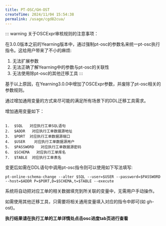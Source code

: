 ```yaml
---
title: PT-OSC/GH-OST
createTime: 2024/11/04 15:54:38
permalink: /usage/cgd82cua/
---
```



::: warning
关于OSCExpr审核规则的注意事项：

在3.0.0版本之前的Yearning版本中，通过强制pt-osc的参数名来统一pt-osc执行指令。这给用户带来了不小的麻烦:
1. 无法扩展参数
2. 无法正确了解Yearning中的参数与pt-osc的关联性
3. 无法使用除pt-osc的其他迁移工具
:::

基于以上原因，在Yearning3.0.0中增加了OSCExpr参数，并废除了pt-osc相关的参数规则。

通过增加通用变量的方式来尽可能的满足所有场景下的DDL迁移工具需求。

增加通用变量如下：
```shell

1.  $SQL   对应执行工单SQL语句  
2.  $ADDR   对应执行工单数据源地址
3.  $PORT  对应执行工单数据源端口
4.  $USER    对应执行工单数据源用户
5.  $PASSWORD   对应执行工单数据源密码
6.  $SCHEMA   对应执行工单库名  
7.  $TABLE  对应执行工单表名
````

变更后如需在DDL语句中调用pt-osc指令则可以使用如下写法填写:

```shell
pt-online-schema-change --alter $SQL --user=$USER --password=$PASSWORD --host=$ADDR P=$PORT,D=$SCHEMA,t=$TABLE --execute
```

系统将自动把对应工单的相关数据填充到所关联的变量中，无需用户手动操作。

如需使用其他迁移工具，只需要将相关通用变量填入对应的指令中即可(如 gh-ost)。

**执行结果请在执行工单的工单详情处点击osc进度tab页进行查看**

